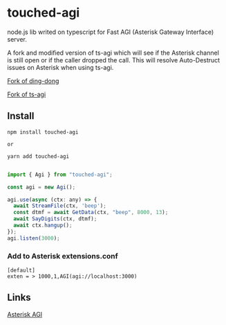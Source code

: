 # touched-agi
node.js lib writed on typescript for Fast AGI (Asterisk Gateway Interface) server. 

A fork and modified version of ts-agi which will see if the Asterisk channel is still open or if the caller dropped the call. This will resolve Auto-Destruct issues on Asterisk when using ts-agi.

[Fork of ding-dong](https://github.com/antirek/ding-dong)


[Fork of ts-agi](https://github.com/sergey12313/ts-agi)


## Install
```
npm install touched-agi

or

yarn add touched-agi

```

`````javascript

import { Agi } from "touched-agi";

const agi = new Agi();

agi.use(async (ctx: any) => {
  await StreamFile(ctx, 'beep');
  const dtmf = await GetData(ctx, "beep", 8000, 13);
  await SayDigits(ctx, dtmf);
  await ctx.hangup();
});
agi.listen(3000);


`````

### Add to Asterisk extensions.conf

`````
[default]
exten = > 1000,1,AGI(agi://localhost:3000)
`````

## Links

[Asterisk AGI](https://wiki.asterisk.org/wiki/display/AST/Asterisk+17+AGI+Commands)